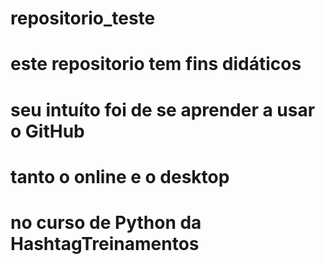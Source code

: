 # repositorio_teste
 
 # este repositorio tem fins didáticos
 # seu intuíto foi de se aprender a usar o GitHub
 # tanto o online e o desktop
 # no curso de Python da HashtagTreinamentos